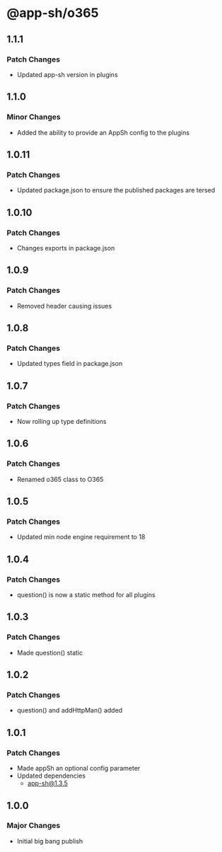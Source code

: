 # @app-sh/o365

## 1.1.1

### Patch Changes

- Updated app-sh version in plugins

## 1.1.0

### Minor Changes

- Added the ability to provide an AppSh config to the plugins

## 1.0.11

### Patch Changes

- Updated package.json to ensure the published packages are tersed

## 1.0.10

### Patch Changes

- Changes exports in package.json

## 1.0.9

### Patch Changes

- Removed header causing issues

## 1.0.8

### Patch Changes

- Updated types field in package.json

## 1.0.7

### Patch Changes

- Now rolling up type definitions

## 1.0.6

### Patch Changes

- Renamed o365 class to O365

## 1.0.5

### Patch Changes

- Updated min node engine requirement to 18

## 1.0.4

### Patch Changes

- question() is now a static method for all plugins

## 1.0.3

### Patch Changes

- Made question() static

## 1.0.2

### Patch Changes

- question() and addHttpMan() added

## 1.0.1

### Patch Changes

- Made appSh an optional config parameter
- Updated dependencies
  - app-sh@1.3.5

## 1.0.0

### Major Changes

- Initial big bang publish

